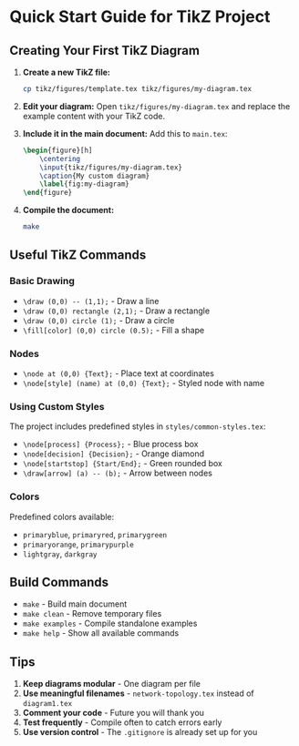 # Quick Start Guide for TikZ Project

## Creating Your First TikZ Diagram

1. **Create a new TikZ file:**
   ```bash
   cp tikz/figures/template.tex tikz/figures/my-diagram.tex
   ```

2. **Edit your diagram:**
   Open `tikz/figures/my-diagram.tex` and replace the example content with your TikZ code.

3. **Include it in the main document:**
   Add this to `main.tex`:
   ```latex
   \begin{figure}[h]
       \centering
       \input{tikz/figures/my-diagram.tex}
       \caption{My custom diagram}
       \label{fig:my-diagram}
   \end{figure}
   ```

4. **Compile the document:**
   ```bash
   make
   ```

## Useful TikZ Commands

### Basic Drawing
- `\draw (0,0) -- (1,1);` - Draw a line
- `\draw (0,0) rectangle (2,1);` - Draw a rectangle
- `\draw (0,0) circle (1);` - Draw a circle
- `\fill[color] (0,0) circle (0.5);` - Fill a shape

### Nodes
- `\node at (0,0) {Text};` - Place text at coordinates
- `\node[style] (name) at (0,0) {Text};` - Styled node with name

### Using Custom Styles
The project includes predefined styles in `styles/common-styles.tex`:
- `\node[process] {Process};` - Blue process box
- `\node[decision] {Decision};` - Orange diamond
- `\node[startstop] {Start/End};` - Green rounded box
- `\draw[arrow] (a) -- (b);` - Arrow between nodes

### Colors
Predefined colors available:
- `primaryblue`, `primaryred`, `primarygreen`
- `primaryorange`, `primarypurple`
- `lightgray`, `darkgray`

## Build Commands

- `make` - Build main document
- `make clean` - Remove temporary files
- `make examples` - Compile standalone examples
- `make help` - Show all available commands

## Tips

1. **Keep diagrams modular** - One diagram per file
2. **Use meaningful filenames** - `network-topology.tex` instead of `diagram1.tex`
3. **Comment your code** - Future you will thank you
4. **Test frequently** - Compile often to catch errors early
5. **Use version control** - The `.gitignore` is already set up for you
